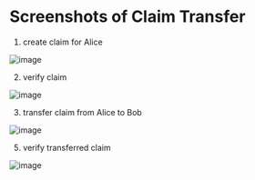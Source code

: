# Screenshots of Claim Transfer

1. create claim for Alice

![image](https://user-images.githubusercontent.com/4738254/121197302-7f727800-c871-11eb-8f6d-7bfcac3cd0c3.png)

2. verify claim

![image](https://user-images.githubusercontent.com/4738254/121197539-ae88e980-c871-11eb-982a-cf2a74dd5a35.png)


3. transfer claim from Alice to Bob

![image](https://user-images.githubusercontent.com/4738254/121197670-c95b5e00-c871-11eb-8fe4-cc694993b6d5.png)


5. verify transferred claim

![image](https://user-images.githubusercontent.com/4738254/121197755-dbd59780-c871-11eb-84d6-fe34d13de0fa.png)

